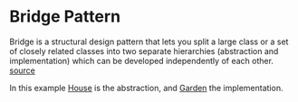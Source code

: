 # Bridge Pattern

Bridge is a structural design pattern that lets you split a large class or a set of closely related classes into two separate hierarchies (abstraction and implementation) which can be developed independently of each other. [source](https://refactoring.guru/design-patterns/bridge)

In this example [House](Houses.ts) is the abstraction, and [Garden](Gardens.ts) the implementation.
